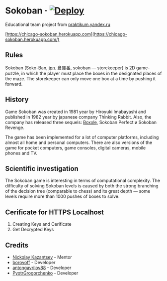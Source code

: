 # Sokoban &middot; [![Deploy](https://img.shields.io/badge/deploy-v1.1.1-blue)](https://chicago-sokoban.herokuapp.com/)

Educational team project from [praktikum.yandex.ru](https://praktikum.yandex.ru/middle-frontend)

[https://chicago-sokoban.herokuapp.com](https://chicago-sokoban.herokuapp.com/)

## Rules

Sokoban (Soko-Ban, [jpn](https://ru.wikipedia.org/wiki/%D0%AF%D0%BF%D0%BE%D0%BD%D1%81%D0%BA%D0%B8%D0%B9_%D1%8F%D0%B7%D1%8B%D0%BA). 倉庫番, sokoban — storekeeper) is 2D game-puzzle, in which the player must place the boxes in the designated places of the maze. The storekeeper can only move one box at a time by pushing it forward.

## History

Game Sokoban was created in 1981 year by Hiroyuki Imabayashi and published in 1982 year by japanese company Thinking Rabbit. Also, the company has released three sequels: [Boxxle](https://en.wikipedia.org/wiki/Boxxle), Sokoban Perfect и Sokoban Revenge.

The game has been implemented for a lot of computer platforms, including almost all home and personal computers. There are also versions of the game for pocket computers, game consoles, digital cameras, mobile phones and TV. 

## Scientific investigation

The Sokoban game is interesting in terms of computational complexity. The difficulty of solving Sokoban levels is caused by both the strong branching of the decision tree (comparable to chess) and its great depth — some levels require more than 1000 pushes of boxes to solve.

## Cerificate for HTTPS Localhost

1. Creating Keys and Cerificate
2. Get Decrypted Keys

## Credits

* [Nickolay Kazantsev](https://github.com/realb0t) - Mentor
* [borovoff](https://github.com/borovoff) - Developer
* [antongavrilov88](https://github.com/antongavrilov88) - Developer
* [PyotrGrogorchenko](https://github.com/PyotrGrogorchenko) - Developer
